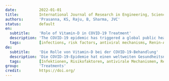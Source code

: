 ```yaml
---
date:          2022-01-01
title:         International Journal of Research in Engineering, Science and Management
authors:       'Prasanna, KS, Raju, B, Sharma, JVC'
status:        default
en:
  subtitle:    'Role of Vitamin-D in COVID-19 Treatment'
  description: 'The COVID-19 epidemic has triggered a global public health emergency. Little is known about the infection’s protective factors. As a result, preventative health interventions to lower the risk of infection, progression, and severity are critical. The potential function of vitamin D in lowering the risk of COVID-19 and other acute respiratory tract infections, as well as their severity, was examined in this review. Furthermore, as of May 20, 2020, this study evaluated the relationship between vitamin D levels and COVID-19 instances and deaths in 20 European nations. There was a significant negative correlation between mean vitamin D levels and COVID-19 cases per million population in European countries. In these countries, however, there was no significant connection between vitamin D and COVID-19 mortality. substantial link between vitamin D and COVID-19 mortality in these countries. Some retrospective investigations indicated a link between vitamin D level and COVID-19 severity and mortality, whereas others found no link when confounding factors were taken into account.'
  tags:        [infections, risk factors, antiviral mechanisms, Renin-Angiotensin axis, biological activity, vitamin D]
de:
  subtitle:    'Die Rolle von Vitamin-D bei der COVID-19-Behandlung'
  description: 'Die COVID-19-Epidemie hat einen weltweiten Gesundheitsnotstand ausgelöst. Über die Schutzfaktoren der Infektion ist wenig bekannt. Daher sind präventive Gesundheitsmaßnahmen zur Senkung des Infektionsrisikos, des Krankheitsverlaufs und des Schweregrads von entscheidender Bedeutung. In dieser Übersichtsarbeit wurde die mögliche Funktion von Vitamin D bei der Senkung des Risikos von COVID-19 und anderen akuten Atemwegsinfektionen sowie deren Schweregrad untersucht. Darüber hinaus wurde in dieser Studie der Zusammenhang zwischen dem Vitamin-D-Spiegel und dem Auftreten von COVID-19 und Todesfällen in 20 europäischen Ländern untersucht (Stand: 20. Mai 2020). In den europäischen Ländern bestand ein signifikanter negativer Zusammenhang zwischen dem mittleren Vitamin-D-Spiegel und den COVID-19-Fällen pro Million Einwohner. In diesen Ländern wurde jedoch kein signifikanter Zusammenhang zwischen Vitamin D und der COVID-19-Mortalität festgestellt. ein signifikanter Zusammenhang zwischen Vitamin D und der COVID-19-Mortalität in diesen Ländern. Einige retrospektive Untersuchungen wiesen auf einen Zusammenhang zwischen dem Vitamin-D-Spiegel und dem Schweregrad der COVID-19-Erkrankung sowie der Sterblichkeit hin, während andere keinen Zusammenhang fanden, wenn Störfaktoren berücksichtigt wurden.' 
  tags:        [Infektionen, Risikofaktoren, antivirale Mechanismen, Renin-Angiotensin-Achse, biologische Aktivität, Vitamin D]
group:         'Treatments'
credit:        https://doi.org/
---
```


